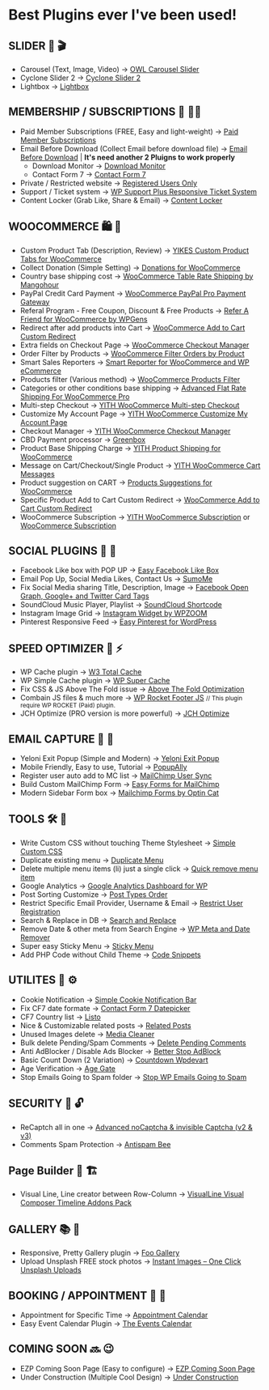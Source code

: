 # Best Plugins ever I've been used!

## SLIDER :movie_camera: :clapper:
* Carousel (Text, Image, Video) -> [OWL Carousel Slider](https://wordpress.org/plugins/lgx-owl-carousel/)
* Cyclone Slider 2 -> [Cyclone Slider 2](https://wordpress.org/plugins/cyclone-slider-2)
* Lightbox -> [Lightbox](https://wordpress.org/plugins/lightbox/)

## MEMBERSHIP / SUBSCRIPTIONS :memo: :men_wrestling:
* Paid Member Subscriptions (FREE, Easy and light-weight) -> [Paid Member Subscriptions](https://wordpress.org/plugins/paid-member-subscriptions/)
* Email Before Download (Collect Email before download file) -> [Email Before Download](https://wordpress.org/plugins/email-before-download/) | **It's need another 2 Pluigns to work properly**
	* Download Monitor -> [Download Monitor](https://wordpress.org/plugins/download-monitor/)
	* Contact Form 7 -> [Contact Form 7](https://wordpress.org/plugins/contact-form-7/)
* Private / Restricted website -> [Registered Users Only](https://wordpress.org/plugins/registered-users-only/)
* Support / Ticket system -> [WP Support Plus Responsive Ticket System](https://wordpress.org/plugins/wp-support-plus-responsive-ticket-system/)
* Content Locker (Grab Like, Share & Email) -> [Content Locker](https://wordpress.org/plugins/content-locker/)

## WOOCOMMERCE :shopping: :shopping_cart:
* Custom Product Tab (Description, Review) -> [YIKES Custom Product Tabs for WooCommerce](https://wordpress.org/plugins/yikes-inc-easy-custom-woocommerce-product-tabs/)
* Collect Donation (Simple Setting) -> [Donations for WooCommerce](https://wordpress.org/plugins/donations-for-woocommerce/)
* Country base shipping cost -> [WooCommerce Table Rate Shipping by Mangohour](https://wordpress.org/plugins/table-rate-shipping-for-woocommerce/)
* PayPal Credit Card Payment -> [WooCommerce PayPal Pro Payment Gateway](https://wordpress.org/plugins/woocommerce-paypal-pro-payment-gateway/)
* Referal Program - Free Coupon, Discount & Free Products -> [Refer A Friend for WooCommerce by WPGens](https://wordpress.org/plugins/refer-a-friend-for-woocommerce-by-wpgens/)
* Redirect after add products into Cart -> [WooCommerce Add to Cart Custom Redirect](https://wordpress.org/plugins/woocommerce-add-to-cart-custom-redirect/)
* Extra fields on Checkout Page -> [WooCommerce Checkout Manager](https://wordpress.org/plugins/woocommerce-checkout-manager/)
* Order Filter by Products -> [WooCommerce Filter Orders by Product](https://wordpress.org/plugins/woocommerce-filter-orders-by-product/)
* Smart Sales Reporters -> [Smart Reporter for WooCommerce and WP eCommerce](https://wordpress.org/plugins/smart-reporter-for-wp-e-commerce/)
* Products filter (Various method) -> [WooCommerce Products Filter](https://wordpress.org/plugins/woocommerce-products-filter/)
* Categories or other conditions base shipping -> [Advanced Flat Rate Shipping For WooCommerce Pro](https://codecanyon.net/item/advance-flat-rate-shipping-method-for-woocommerce/15831725)
* Multi-step Checkout -> [YITH WooCommerce Multi-step Checkout](https://wordpress.org/plugins/yith-woocommerce-multi-step-checkout)
* Customize My Account Page -> [YITH WooCommerce Customize My Account Page](https://yithemes.com/themes/plugins/yith-woocommerce-customize-myaccount-page)
* Checkout Manager -> [YITH WooCommerce Checkout Manager](https://yithemes.com/themes/plugins/yith-woocommerce-checkout-manager)
* CBD Payment processor -> [Greenbox](https://greenboxpos.com)
* Product Base Shipping Charge -> [YITH Product Shipping for WooCommerce](https://yithemes.com/themes/plugins/yith-product-shipping-for-woocommerce/)
* Message on Cart/Checkout/Single Product -> [YITH WooCommerce Cart Messages](https://wordpress.org/plugins/yith-woocommerce-cart-messages/)
* Product suggestion on CART -> [Products Suggestions for WooCommerce](https://wordpress.org/plugins/cart-products-suggestions-for-woocommerce/)
* Specific Product Add to Cart Custom Redirect -> [WooCommerce Add to Cart Custom Redirect](https://wordpress.org/plugins/woocommerce-add-to-cart-custom-redirect/)
* WooCommerce Subscription -> [YITH WooCommerce Subscription](https://wordpress.org/plugins/yith-woocommerce-subscription/) or [WooCommerce Subscription](https://woocommerce.com/products/woocommerce-subscriptions/)

## SOCIAL PLUGINS :arrows_counterclockwise: :love_letter:
* Facebook Like box with POP UP -> [Easy Facebook Like Box](https://wordpress.org/plugins/easy-facebook-likebox/)
* Email Pop Up, Social Media Likes, Contact Us -> [SumoMe](https://wordpress.org/plugins/sumome/)
* Fix Social Media sharing Title, Description, Image -> [Facebook Open Graph, Google+ and Twitter Card Tags](https://wordpress.org/plugins/wonderm00ns-simple-facebook-open-graph-tags/)
* SoundCloud Music Player, Playlist -> [SoundCloud Shortcode](https://wordpress.org/plugins/soundcloud-shortcode/)
* Instagram Image Grid -> [Instagram Widget by WPZOOM](https://wordpress.org/plugins/instagram-widget-by-wpzoom/)
* Pinterest Responsive Feed -> [Easy Pinterest for WordPress](https://wordpress.org/plugins/easy-pinterest/)

## SPEED OPTIMIZER :rocket: :zap:
* WP Cache plugin -> [W3 Total Cache](https://wordpress.org/plugins/w3-total-cache/
)
* WP Simple Cache plugin -> [WP Super Cache](https://wordpress.org/plugins/wp-super-cache/)
* Fix CSS & JS Above The Fold issue -> [Above The Fold Optimization](https://wordpress.org/plugins/above-the-fold-optimization/)
* Combain JS files & much more -> [WP Rocket Footer JS](https://wordpress.org/plugins/rocket-footer-js/) <small>// This plugin require WP ROCKET (Paid) plugin.</small>
* JCH Optimize (PRO version is more powerful) -> [JCH Optimize](https://wordpress.org/plugins/jch-optimize/)

## EMAIL CAPTURE :email: :bell:
* Yeloni Exit Popup (Simple and Modern) -> [Yeloni Exit Popup](https://wordpress.org/plugins/yeloni-free-exit-popup/)
* Mobile Friendly, Easy to use, Tutorial -> [PopupAlly](https://wordpress.org/plugins/popupally/)
* Register user auto add to MC list -> [MailChimp User Sync](https://wordpress.org/plugins/mailchimp-sync/)
* Build Custom MailChimp Form -> [Easy Forms for MailChimp](https://wordpress.org/plugins/yikes-inc-easy-mailchimp-extender/)
* Modern Sidebar Form box -> [Mailchimp Forms by Optin Cat](https://wordpress.org/plugins/mailchimp-wp/)

## TOOLS :hammer_and_wrench: :hammer:
* Write Custom CSS without touching Theme Stylesheet -> [Simple Custom CSS](https://wordpress.org/plugins/simple-custom-css)
* Duplicate existing menu -> [Duplicate Menu](https://wordpress.org/plugins/duplicate-menu/)
* Delete multiple menu items (li) just a single click -> [Quick remove menu item](https://wordpress.org/plugins/quick-remove-menu-item/)
* Google Analytics -> [Google Analytics Dashboard for WP](https://wordpress.org/plugins/google-analytics-dashboard-for-wp/)
* Post Sorting Customize -> [Post Types Order](https://wordpress.org/plugins/post-types-order/)
* Restrict Specific Email Provider, Username & Email -> [Restrict User Registration](https://wordpress.org/plugins/restrict-user-registration/)
* Search & Replace in DB -> [Search and Replace](https://wordpress.org/plugins/search-and-replace/)
* Remove Date & other meta from Search Engine -> [WP Meta and Date Remover](https://wordpress.org/plugins/wp-meta-and-date-remover/)
* Super easy Sticky Menu -> [Sticky Menu](https://wordpress.org/plugins/sticky-menu-or-anything-on-scroll/)
* Add PHP Code without Child Theme -> [Code Snippets](https://wordpress.org/plugins/code-snippets/)

## UTILITES :bee: :gear:
* Cookie Notification -> [Simple Cookie Notification Bar](https://wordpress.org/plugins/simple-cookie-notification-bar/)
* Fix CF7 date formate -> [Contact Form 7 Datepicker](https://wordpress.org/plugins/contact-form-7-datepicker/)
* CF7 Country list -> [Listo](https://wordpress.org/plugins/listo/)
* Nice & Customizable related posts -> [Related Posts](https://wordpress.org/plugins/yuzo-related-post/)
* Unused Images delete -> [Media Cleaner](https://wordpress.org/plugins/media-cleaner/)
* Bulk delete Pending/Spam Comments -> [Delete Pending Comments](https://wordpress.org/plugins/delete-pending-comments/)
* Anti AdBlocker / Disable Ads Blocker -> [Better Stop AdBlock](https://et.wordpress.org/plugins/better-stop-adblock/)
* Basic Count Down (2 Variation) -> [Countdown Wpdevart](https://wordpress.org/plugins/widget-countdown/)
* Age Verification -> [Age Gate](https://wordpress.org/plugins/age-gate/)
* Stop Emails Going to Spam folder -> [Stop WP Emails Going to Spam](https://wordpress.org/plugins/stop-wp-emails-going-to-spam/)

## SECURITY :closed_lock_with_key: :unlock:
* ReCaptch all in one -> [Advanced noCaptcha & invisible Captcha (v2 & v3)](https://wordpress.org/plugins/advanced-nocaptcha-recaptcha/)
* Comments Spam Protection -> [Antispam Bee](https://wordpress.org/plugins/antispam-bee/)


## Page Builder :page_facing_up: :building_construction:
* Visual Line, Line creator between Row-Column -> [VisualLine Visual Composer Timeline Addons Pack](https://codecanyon.net/item/visualline-visual-composer-timeline-addons-pack/12147228)

## GALLERY :books: :floppy_disk:
* Responsive, Pretty Gallery plugin -> [Foo Gallery](https://wordpress.org/plugins/foogallery/)
* Upload Unsplash FREE stock photos -> [Instant Images – One Click Unsplash Uploads](https://wordpress.org/plugins/instant-images/)

## BOOKING / APPOINTMENT :bookmark: :vertical_traffic_light:
* Appointment for Specific Time -> [Appointment Calendar](https://wordpress.org/plugins/appointment-calendar/)
* Easy Event Calendar Plugin -> [The Events Calendar](https://wordpress.org/plugins/the-events-calendar/)

## COMING SOON :soon: :wink:
* EZP Coming Soon Page (Easy to configure) -> [EZP Coming Soon Page](https://wordpress.org/plugins/easy-pie-coming-soon/)
* Under Construction (Multiple Cool Design) -> [Under Construction](https://wordpress.org/plugins/under-construction-page/)

